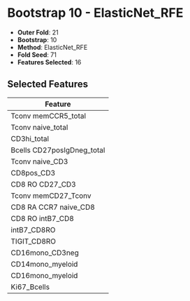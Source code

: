 # Bootstrap 10 - ElasticNet_RFE

- **Outer Fold**: 21
- **Bootstrap**: 10
- **Method**: ElasticNet_RFE
- **Fold Seed**: 71
- **Features Selected**: 16

## Selected Features

| Feature |
|---------|
| Tconv memCCR5_total |
| Tconv naive_total |
| CD3hi_total |
| Bcells CD27posIgDneg_total |
| Tconv naive_CD3 |
| CD8pos_CD3 |
| CD8 RO CD27_CD3 |
| Tconv memCD27_Tconv |
| CD8 RA CCR7 naive_CD8 |
| CD8 RO intB7_CD8 |
| intB7_CD8RO |
| TIGIT_CD8RO |
| CD16mono_CD3neg |
| CD14mono_myeloid |
| CD16mono_myeloid |
| Ki67_Bcells |

